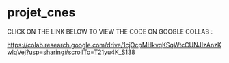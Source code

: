 # projet_cnes

CLICK ON THE LINK BELOW TO VIEW THE CODE ON GOOGLE COLLAB : 

https://colab.research.google.com/drive/1cjOcpMHkvqKSqWtcCUNJIzAnzKwlqVej?usp=sharing#scrollTo=T21yu4K_S138
